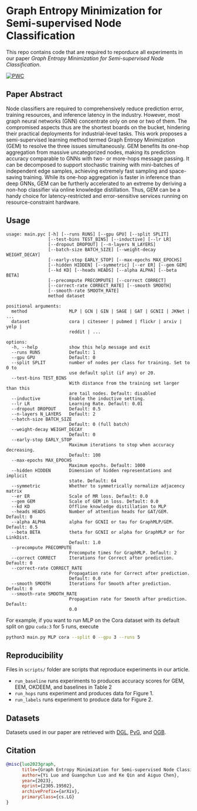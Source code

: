 # Graph Entropy Minimization for Semi-supervised Node Classification

This repo contains code that are required to reporduce all experiments in our paper *Graph Entropy Minimization for Semi-supervised Node Classification*.

[![PWC](https://img.shields.io/endpoint.svg?url=https://paperswithcode.com/badge/graph-entropy-minimization-for-semi/node-classification-on-citeseer-with-public)](https://paperswithcode.com/sota/node-classification-on-citeseer-with-public?p=graph-entropy-minimization-for-semi)

## Paper Abstract

Node classifiers are required to comprehensively reduce prediction error, training resources, and inference latency in the industry.
However, most graph neural networks (GNN) concentrate only on one or two of them.
The compromised aspects thus are the shortest boards on the bucket, hindering their practical deployments for industrial-level tasks.
This work proposes a semi-supervised learning method termed Graph Entropy Minimization (GEM) to resolve the three issues simultaneously.
GEM benefits its one-hop aggregation from massive uncategorized nodes, making its prediction accuracy comparable to GNNs with two- or more-hops message passing.
It can be decomposed to support stochastic training with mini-batches of independent edge samples, achieving extremely fast sampling and space-saving training.
While its one-hop aggregation is faster in inference than deep GNNs, GEM can be furtherly accelerated to an extreme by deriving a non-hop classifier via online knowledge distillation.
Thus, GEM can be a handy choice for latency-restricted and error-sensitive services running on resource-constraint hardware.

## Usage

```
usage: main.pyc [-h] [--runs RUNS] [--gpu GPU] [--split SPLIT]
                [--test-bins TEST_BINS] [--inductive] [--lr LR]
                [--dropout DROPOUT] [--n-layers N_LAYERS]
                [--batch-size BATCH_SIZE] [--weight-decay WEIGHT_DECAY]
                [--early-stop EARLY_STOP] [--max-epochs MAX_EPOCHS]
                [--hidden HIDDEN] [--symmetric] [--er ER] [--gem GEM]
                [--kd KD] [--heads HEADS] [--alpha ALPHA] [--beta BETA]
                [--precompute PRECOMPUTE] [--correct CORRECT]
                [--correct-rate CORRECT_RATE] [--smooth SMOOTH]
                [--smooth-rate SMOOTH_RATE]
                method dataset

positional arguments:
  method                MLP | GCN | GIN | SAGE | GAT | GCNII | JKNet | ...
  dataset               cora | citeseer | pubmed | flickr | arxiv | yelp |
                        reddit | ...

options:
  -h, --help            show this help message and exit
  --runs RUNS           Default: 1
  --gpu GPU             Default: 0
  --split SPLIT         number of nodes per class for training. Set to 0 to
                        use default split (if any) or 20.
  --test-bins TEST_BINS
                        With distance from the training set larger than this
                        are tail nodes. Default: disabled
  --inductive           Enable the inductive setting.
  --lr LR               Learning Rate. Default: 0.01
  --dropout DROPOUT     Default: 0.5
  --n-layers N_LAYERS   Default: 2
  --batch-size BATCH_SIZE
                        Default: 0 (full batch)
  --weight-decay WEIGHT_DECAY
                        Default: 0
  --early-stop EARLY_STOP
                        Maximum iterations to stop when accuracy decreasing.
                        Default: 100
  --max-epochs MAX_EPOCHS
                        Maximum epochs. Default: 1000
  --hidden HIDDEN       Dimension of hidden representations and implicit
                        state. Default: 64
  --symmetric           Whether to symmetrically normalize adjacency matrix
  --er ER               Scale of MR loss. Default: 0.0
  --gem GEM             Scale of GEM in loss. Default: 0.0
  --kd KD               Offline knowledge distillation to MLP
  --heads HEADS         Number of attention heads for GAT/GEM. Default: 0
  --alpha ALPHA         alpha for GCNII or tau for GraphMLP/GEM. Default: 0.5
  --beta BETA           theta for GCNII or alpha for GraphMLP or for LinkDist.
                        Default: 1.0
  --precompute PRECOMPUTE
                        Precompute times for GraphMLP. Default: 2
  --correct CORRECT     Iterations for Correct after prediction. Default: 0
  --correct-rate CORRECT_RATE
                        Propagation rate for Correct after prediction.
                        Default: 0.0
  --smooth SMOOTH       Iterations for Smooth after prediction. Default: 0
  --smooth-rate SMOOTH_RATE
                        Propagation rate for Smooth after prediction. Default:
                        0.0
```

For example, if you want to run MLP on the Cora dataset with its default split on gpu `cuda:3` for 5 runs, execute

```bash
python3 main.py MLP cora --split 0 --gpu 3 --runs 5
```

## Reproducibility

Files in `scripts/` folder are scripts that reproduce experiments in our article.

* `run_baseline` runs experiments to produces accuracy scores for GEM, EEM, OKDEEM, and baselines in Table 2
* `run_hops` runs experiment and produces data for Figure 1.
* `run_labels` runs experiment to produce data for Figure 2.

## Datasets

Datasets used in our paper are retrieved with [DGL](https://github.com/dmlc/dgl), [PyG](https://github.com/pyg-team/pytorch_geometric), and [OGB](https://github.com/snap-stanford/ogb).

## Citation

```bibtex
@misc{luo2023graph,
      title={Graph Entropy Minimization for Semi-supervised Node Classification}, 
      author={Yi Luo and Guangchun Luo and Ke Qin and Aiguo Chen},
      year={2023},
      eprint={2305.19502},
      archivePrefix={arXiv},
      primaryClass={cs.LG}
}
```

